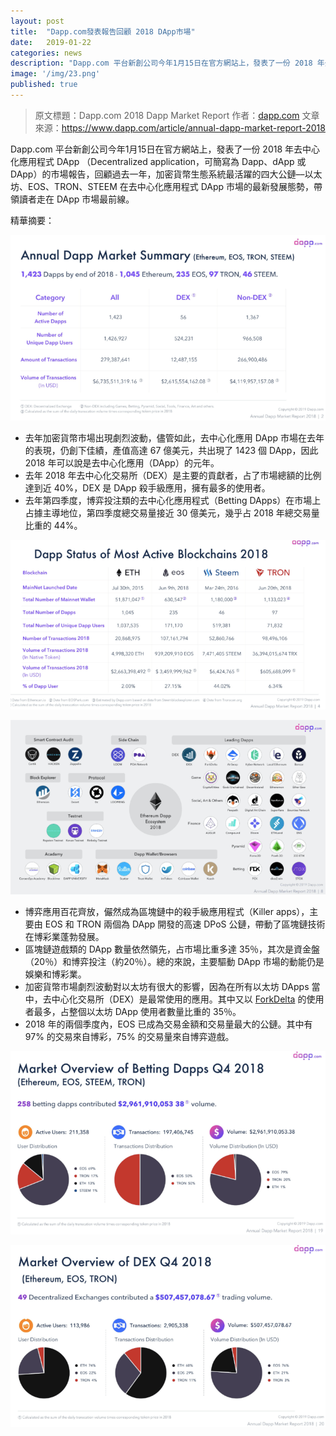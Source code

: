 ```yaml
---
layout: post
title:  "Dapp.com發表報告回顧 2018 DApp市場"
date:   2019-01-22
categories: news
description: "Dapp.com 平台新創公司今年1月15日在官方網站上，發表了一份 2018 年去中心化應用程式 DApp （Decentralized application，可簡寫為 Dapp、dApp 或 DApp）的市場報告，回顧過去一年，加密貨幣生態系統最活躍的四大公鏈"
image: '/img/23.png'
published: true
---
```


> 原文標題：Dapp.com 2018 Dapp Market Report
> 作者：[dapp.com](http://dapp.com/)
> 文章來源：https://www.dapp.com/article/annual-dapp-market-report-2018

Dapp.com 平台新創公司今年1月15日在官方網站上，發表了一份 2018 年去中心化應用程式 DApp （Decentralized application，可簡寫為 Dapp、dApp 或 DApp）的市場報告，回顧過去一年，加密貨幣生態系統最活躍的四大公鏈––以太坊、EOS、TRON、STEEM 在去中心化應用程式 DApp 市場的最新發展態勢，帶領讀者走在 DApp 市場最前線。

精華摘要：

![](/img/18.png)

* 去年加密貨幣市場出現劇烈波動，儘管如此，去中心化應用 DApp 市場在去年的表現，仍創下佳績，產值高達 67 億美元，共出現了 1423 個 DApp，因此 2018 年可以說是去中心化應用（DApp）的元年。
* 去年 2018 年去中心化交易所（DEX）是主要的貢獻者，占了市場總額的比例達到近 40%，DEX 是 DApp 殺手級應用，擁有最多的使用者。
* 去年第四季度，博弈投注類的去中心化應用程式（Betting DApps）在市場上占據主導地位，第四季度總交易量接近 30 億美元，幾乎占 2018 年總交易量比重的 44%。

![](/img/19.png)

![](/img/20.png)

* 博弈應用百花齊放，儼然成為區塊鏈中的殺手級應用程式（Killer apps），主要由 EOS 和 TRON 兩個為 DApp 開發的高速 DPoS 公鏈，帶動了區塊鏈技術在博彩業蓬勃發展。
* 區塊鏈遊戲類的 DApp 數量依然領先，占市場比重多達 35％，其次是資金盤（20％）和博弈投注（約20％）。總的來說，主要驅動 DApp 市場的動能仍是娛樂和博彩業。
* 加密貨幣市場劇烈波動對以太坊有很大的影響，因為在所有以太坊 DApps 當中，去中心化交易所（DEX）是最常使用的應用。其中又以 [ForkDelta](https://forkdelta.app/) 的使用者最多，占整個以太坊 DApp 使用者數量比重的 35％。
* 2018 年的兩個季度內，EOS 已成為交易金額和交易量最大的公鏈。其中有 97% 的交易來自博彩，75% 的交易量來自博弈遊戲。

![](/img/21.png)

![](/img/22.png)
